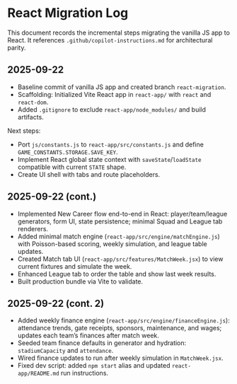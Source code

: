 # React Migration Log

This document records the incremental steps migrating the vanilla JS app to React. It references `.github/copilot-instructions.md` for architectural parity.

## 2025-09-22
- Baseline commit of vanilla JS app and created branch `react-migration`.
- Scaffolding: Initialized Vite React app in `react-app/` with `react` and `react-dom`.
- Added `.gitignore` to exclude `react-app/node_modules/` and build artifacts.

Next steps:
- Port `js/constants.js` to `react-app/src/constants.js` and define `GAME_CONSTANTS.STORAGE.SAVE_KEY`.
- Implement React global state context with `saveState`/`loadState` compatible with current `STATE` shape.
- Create UI shell with tabs and route placeholders.

## 2025-09-22 (cont.)
- Implemented New Career flow end-to-end in React: player/team/league generators, form UI, state persistence; minimal Squad and League tab renderers.
- Added minimal match engine (`react-app/src/engine/matchEngine.js`) with Poisson-based scoring, weekly simulation, and league table updates.
- Created Match tab UI (`react-app/src/features/MatchWeek.jsx`) to view current fixtures and simulate the week.
- Enhanced League tab to order the table and show last week results.
- Built production bundle via Vite to validate.

## 2025-09-22 (cont. 2)
- Added weekly finance engine (`react-app/src/engine/financeEngine.js`): attendance trends, gate receipts, sponsors, maintenance, and wages; updates each team’s finances after match week.
- Seeded team finance defaults in generator and hydration: `stadiumCapacity` and `attendance`.
- Wired finance updates to run after weekly simulation in `MatchWeek.jsx`.
- Fixed dev script: added `npm start` alias and updated `react-app/README.md` run instructions.
